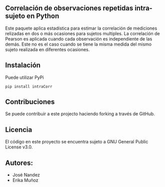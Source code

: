 ## Correlación de observaciones repetidas intra-sujeto en Python

Este paquete aplica estadística para estimar la correlación de mediciones relizadas en dos o más ocasiones para sujetos multiples.
La correlación de Pearson es aplicada cuando cada observación es independiente de las demás. 
Este no es el caso cuando se tiene la misma medida del mismo sujeto realizada en diferentes ocasiones.

## Instalación
Puede utilizar PyPi
```shell
pip install intraCorr
```

## Contribuciones
Se puede contribuir a este projecto haciendo forking a través de GitHub.

## Licencia
El código en este proyecto se encuentra sujeto a GNU General Public License v3.0.

## Autores:
* José Nandez
* Erika Muñoz